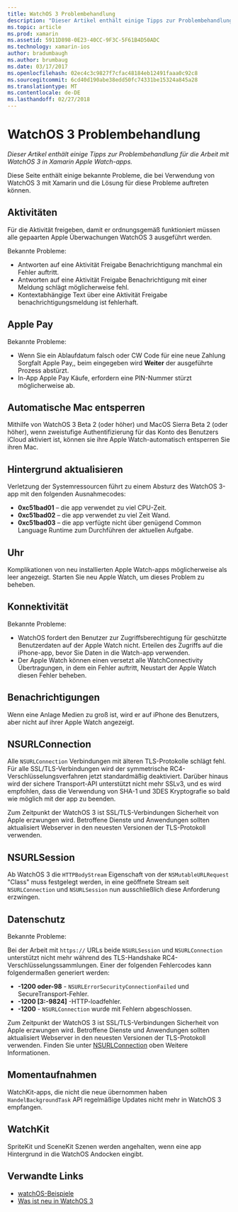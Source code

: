 ```yaml
---
title: WatchOS 3 Problembehandlung
description: "Dieser Artikel enthält einige Tipps zur Problembehandlung für die Arbeit mit WatchOS 3 in Xamarin Apple Watch-apps."
ms.topic: article
ms.prod: xamarin
ms.assetid: 5911D898-0E23-40CC-9F3C-5F61B4D50ADC
ms.technology: xamarin-ios
author: bradumbaugh
ms.author: brumbaug
ms.date: 03/17/2017
ms.openlocfilehash: 02ec4c3c9827f7cfac48184eb12491faaa0c92c8
ms.sourcegitcommit: 6cd40d190abe38edd50fc74331be15324a845a28
ms.translationtype: MT
ms.contentlocale: de-DE
ms.lasthandoff: 02/27/2018
---
```

# <a name="watchos-3-troubleshooting"></a>WatchOS 3 Problembehandlung

_Dieser Artikel enthält einige Tipps zur Problembehandlung für die Arbeit mit WatchOS 3 in Xamarin Apple Watch-apps._

Diese Seite enthält einige bekannte Probleme, die bei Verwendung von WatchOS 3 mit Xamarin und die Lösung für diese Probleme auftreten können.

## <a name="activities"></a>Aktivitäten

Für die Aktivität freigeben, damit er ordnungsgemäß funktioniert müssen alle gepaarten Apple Überwachungen WatchOS 3 ausgeführt werden.

Bekannte Probleme:

- Antworten auf eine Aktivität Freigabe Benachrichtigung manchmal ein Fehler auftritt.
- Antworten auf eine Aktivität Freigabe Benachrichtigung mit einer Meldung schlägt möglicherweise fehl.
- Kontextabhängige Text über eine Aktivität Freigabe benachrichtigungsmeldung ist fehlerhaft.


## <a name="apple-pay"></a>Apple Pay

Bekannte Probleme:

- Wenn Sie ein Ablaufdatum falsch oder CW Code für eine neue Zahlung Sorgfalt Apple Pay,, beim eingegeben wird **Weiter** der ausgeführte Prozess abstürzt.
- In-App Apple Pay Käufe, erfordern eine PIN-Nummer stürzt möglicherweise ab.



## <a name="auto-mac-unlock"></a>Automatische Mac entsperren

Mithilfe von WatchOS 3 Beta 2 (oder höher) und MacOS Sierra Beta 2 (oder höher), wenn zweistufige Authentifizierung für das Konto des Benutzers iCloud aktiviert ist, können sie ihre Apple Watch-automatisch entsperren Sie ihren Mac.



## <a name="background-refresh"></a>Hintergrund aktualisieren

Verletzung der Systemressourcen führt zu einem Absturz des WatchOS 3-app mit den folgenden Ausnahmecodes:

- **0xc51bad01** – die app verwendet zu viel CPU-Zeit.
- **0xc51bad02** – die app verwendet zu viel Zeit Wand.
- **0xc51bad03** – die app verfügte nicht über genügend Common Language Runtime zum Durchführen der aktuellen Aufgabe.



## <a name="clock"></a>Uhr

Komplikationen von neu installierten Apple Watch-apps möglicherweise als leer angezeigt. Starten Sie neu Apple Watch, um dieses Problem zu beheben.


## <a name="connectivity"></a>Konnektivität

Bekannte Probleme:

- WatchOS fordert den Benutzer zur Zugriffsberechtigung für geschützte Benutzerdaten auf der Apple Watch nicht. Erteilen des Zugriffs auf die iPhone-app, bevor Sie Daten in die Watch-app verwenden.
- Der Apple Watch können einen versetzt alle WatchConnectivity Übertragungen, in dem ein Fehler auftritt, Neustart der Apple Watch diesen Fehler beheben.


## <a name="notifications"></a>Benachrichtigungen

Wenn eine Anlage Medien zu groß ist, wird er auf iPhone des Benutzers, aber nicht auf ihrer Apple Watch angezeigt.


## <a name="nsurlconnection"></a>NSURLConnection

Alle `NSURLConnection` Verbindungen mit älteren TLS-Protokolle schlägt fehl. Für alle SSL/TLS-Verbindungen wird der symmetrische RC4-Verschlüsselungsverfahren jetzt standardmäßig deaktiviert. Darüber hinaus wird der sichere Transport-API unterstützt nicht mehr SSLv3, und es wird empfohlen, dass die Verwendung von SHA-1 und 3DES Kryptografie so bald wie möglich mit der app zu beenden.

Zum Zeitpunkt der WatchOS 3 ist SSL/TLS-Verbindungen Sicherheit von Apple erzwungen wird. Betroffene Dienste und Anwendungen sollten aktualisiert Webserver in den neuesten Versionen der TLS-Protokoll verwenden.


## <a name="nsurlsession"></a>NSURLSession

Ab WatchOS 3 die `HTTPBodyStream` Eigenschaft von der `NSMutableURLRequest` "Class" muss festgelegt werden, in eine geöffnete Stream seit `NSURLConnection` und `NSURLSession` nun ausschließlich diese Anforderung erzwingen.


## <a name="privacy"></a>Datenschutz

Bekannte Probleme:

Bei der Arbeit mit `https://` URLs beide `NSURLSession` und `NSURLConnection` unterstützt nicht mehr während des TLS-Handshake RC4-Verschlüsselungssammlungen. Einer der folgenden Fehlercodes kann folgendermaßen generiert werden:

- **-1200 oder-98** - `NSURLErrorSecurityConnectionFailed` und SecureTransport-Fehler.
- **-1200 [3:-9824]** -HTTP-loadfehler.
- **-1200**  -  `NSURLConnection` wurde mit Fehlern abgeschlossen.

Zum Zeitpunkt der WatchOS 3 ist SSL/TLS-Verbindungen Sicherheit von Apple erzwungen wird. Betroffene Dienste und Anwendungen sollten aktualisiert Webserver in den neuesten Versionen der TLS-Protokoll verwenden. Finden Sie unter [NSURLConnection](#NSURLConnection) oben Weitere Informationen.


## <a name="snapshots"></a>Momentaufnahmen

WatchKit-apps, die nicht die neue übernommen haben `HandelBackgroundTask` API regelmäßige Updates nicht mehr in WatchOS 3 empfangen. 


## <a name="watchkit"></a>WatchKit

SpriteKit und SceneKit Szenen werden angehalten, wenn eine app Hintergrund in die WatchOS Andocken eingibt.


## <a name="related-links"></a>Verwandte Links

- [watchOS-Beispiele](https://developer.xamarin.com/samples/watchos/all/)
- [Was ist neu in WatchOS 3](https://developer.apple.com/library/prerelease/content/releasenotes/General/WhatsNewInwatchOS/Articles/watchOS3.html#//apple_ref/doc/uid/TP40017085-SW1)
